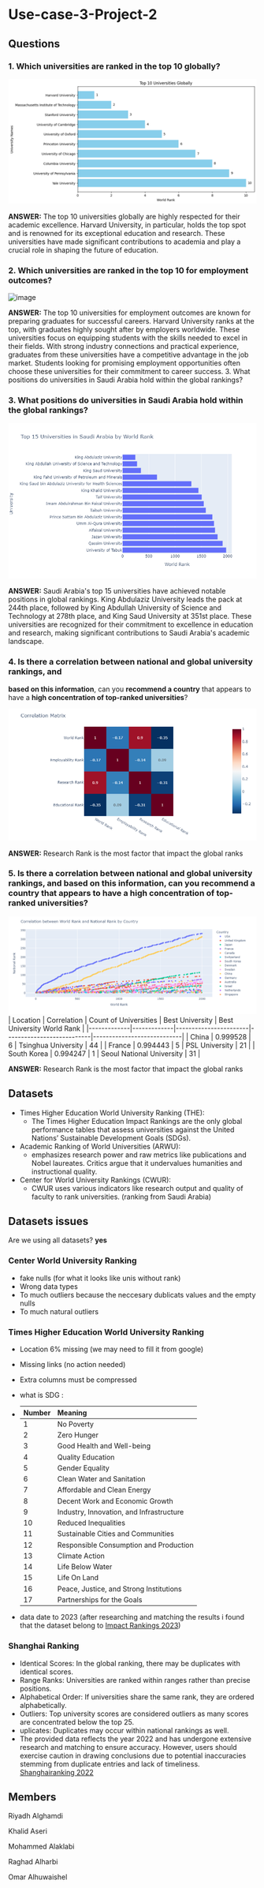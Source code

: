 # Use-case-3-Project-2

## Questions

### 1. Which universities are ranked in the top 10 globally?

![alt text](images/ANSWER_1_TOP10.png)

**ANSWER:** The top 10 universities globally are highly respected for their academic excellence. Harvard University, in particular, holds the top spot and is renowned for its exceptional education and research. These universities have made significant contributions to academia and play a crucial role in shaping the future of education.

### 2. Which universities are ranked in the top 10 for employment outcomes?

![image](https://github.com/ReyadGH/Use-case-3-Project-2/assets/117065976/08d0ab07-e7f8-49f7-a564-bfb3cdfd8235)

**ANSWER:** The top 10 universities for employment outcomes are known for preparing graduates for successful careers. Harvard University ranks at the top, with graduates highly sought after by employers worldwide. These universities focus on equipping students with the skills needed to excel in their fields. With strong industry connections and practical experience, graduates from these universities have a competitive advantage in the job market. Students looking for promising employment opportunities often choose these universities for their commitment to career success. 3. What positions do universities in Saudi Arabia hold within the global rankings?

### 3. What positions do universities in Saudi Arabia hold within the global rankings?

![alt text](images/ANSWER_3_TOPGLOBALksA.png)

**ANSWER:** Saudi Arabia's top 15 universities have achieved notable positions in global rankings. King Abdulaziz University leads the pack at 244th place, followed by King Abdullah University of Science and Technology at 278th place, and King Saud University at 351st place. These universities are recognized for their commitment to excellence in education and research, making significant contributions to Saudi Arabia's academic landscape.

### 4. Is there a **correlation** between **national and global** university rankings, and

**based on this information**, can you **recommend a country** that appears to
have a **high concentration of top-ranked universities**?

![alt text](images/ANSWER_4_MOSTimpact.png)

**ANSWER:** Research Rank is the most factor that impact the global ranks

### 5. Is there a correlation between national and global university rankings, and based on this information, can you recommend a country that appears to have a high concentration of top-ranked universities?

![alt text](images/answer_5_correlation.png)
| Location | Correlation | Count of Universities | Best University | Best University World Rank |
|-------------|-------------|-----------------------|---------------------------|----------------------------|
| China | 0.999528 | 6 | Tsinghua University | 44 |
| France | 0.994443 | 5 | PSL University | 21 |
| South Korea | 0.994247 | 1 | Seoul National University | 31 |

**ANSWER:** Research Rank is the most factor that impact the global ranks

## Datasets

- Times Higher Education World University Ranking (THE):
  - The Times Higher Education Impact Rankings are the only global performance tables that assess universities against the United Nations’ Sustainable Development Goals (SDGs).
- Academic Ranking of World Universities (ARWU):
  - emphasizes research power and raw metrics like publications and Nobel laureates. Critics argue that it undervalues humanities and instructional quality.
- Center for World University Rankings (CWUR):
  - CWUR uses various indicators like research output and quality of faculty to rank universities. (ranking from Saudi Arabia)

## Datasets issues

Are we using all datasets? **yes**

### Center World University Ranking

- fake nulls (for what it looks like unis without rank)
- Wrong data types
- To much outliers because the neccesary dublicats values and the empty nulls
- To much natural outliers

### Times Higher Education World University Ranking

- Location 6% missing (we may need to fill it from google)
- Missing links (no action needed)
- Extra columns must be compressed
- what is SDG :
- | Number | Meaning                                  |
  | ------ | ---------------------------------------- |
  | 1      | No Poverty                               |
  | 2      | Zero Hunger                              |
  | 3      | Good Health and Well-being               |
  | 4      | Quality Education                        |
  | 5      | Gender Equality                          |
  | 6      | Clean Water and Sanitation               |
  | 7      | Affordable and Clean Energy              |
  | 8      | Decent Work and Economic Growth          |
  | 9      | Industry, Innovation, and Infrastructure |
  | 10     | Reduced Inequalities                     |
  | 11     | Sustainable Cities and Communities       |
  | 12     | Responsible Consumption and Production   |
  | 13     | Climate Action                           |
  | 14     | Life Below Water                         |
  | 15     | Life On Land                             |
  | 16     | Peace, Justice, and Strong Institutions  |
  | 17     | Partnerships for the Goals               |

- data date to 2023 (after researching and matching the results i found that the dataset belong to [Impact Rankings 2023](https://www.timeshighereducation.com/impactrankings))

### Shanghai Ranking

- Identical Scores: In the global ranking, there may be duplicates with identical scores.
- Range Ranks: Universities are ranked within ranges rather than precise positions.
- Alphabetical Order: If universities share the same rank, they are ordered alphabetically.
- Outliers: Top university scores are considered outliers as many scores are concentrated below the top 25.
- uplicates: Duplicates may occur within national rankings as well.
- The provided data reflects the year 2022 and has undergone extensive research and matching to ensure accuracy. However, users should exercise caution in drawing conclusions due to potential inaccuracies stemming from duplicate entries and lack of timeliness.  
  [Shanghairanking 2022](https://www.shanghairanking.com/rankings/arwu/2022)

## Members

Riyadh Alghamdi

Khalid Aseri

Mohammed Alaklabi

Raghad Alharbi

Omar Alhuwaishel

